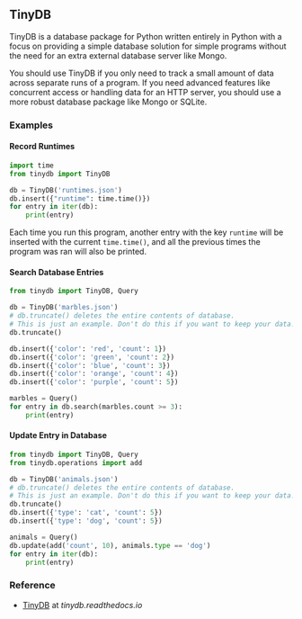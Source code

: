 ## TinyDB

TinyDB is a database package for Python written entirely in Python with a focus on providing a simple database solution for simple programs without the need for an extra external database server like Mongo.

You should use TinyDB if you only need to track a small amount of data across separate runs of a program. If you need advanced features like concurrent access or handling data for an HTTP server, you should use a more robust database package like Mongo or SQLite.

### Examples

#### Record Runtimes

```python
import time
from tinydb import TinyDB

db = TinyDB('runtimes.json')
db.insert({"runtime": time.time()})
for entry in iter(db):
    print(entry)
```

Each time you run this program, another entry with the key `runtime` will be
inserted with the current `time.time()`, and all the previous times the program
was ran will also be printed.

#### Search Database Entries

```python
from tinydb import TinyDB, Query

db = TinyDB('marbles.json')
# db.truncate() deletes the entire contents of database.
# This is just an example. Don't do this if you want to keep your data!
db.truncate()

db.insert({'color': 'red', 'count': 1})
db.insert({'color': 'green', 'count': 2})
db.insert({'color': 'blue', 'count': 3})
db.insert({'color': 'orange', 'count': 4})
db.insert({'color': 'purple', 'count': 5})

marbles = Query()
for entry in db.search(marbles.count >= 3):
    print(entry)
```

#### Update Entry in Database

```python
from tinydb import TinyDB, Query
from tinydb.operations import add

db = TinyDB('animals.json')
# db.truncate() deletes the entire contents of database.
# This is just an example. Don't do this if you want to keep your data!
db.truncate()
db.insert({'type': 'cat', 'count': 5})
db.insert({'type': 'dog', 'count': 5})

animals = Query()
db.update(add('count', 10), animals.type == 'dog')
for entry in iter(db):
    print(entry)
```

### Reference

-   [TinyDB](https://tinydb.readthedocs.io/en/latest/index.html) at _tinydb.readthedocs.io_

